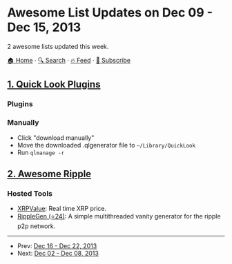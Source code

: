 # Awesome List Updates on Dec 09 - Dec 15, 2013

2 awesome lists updated this week.

[🏠 Home](/README.md) · [🔍 Search](https://test.trackawesomelist.com/search/) · [🔥 Feed](https://test.trackawesomelist.com/week/rss.xml) · [📮 Subscribe](https://trackawesomelist.us17.list-manage.com/subscribe?u=d2f0117aa829c83a63ec63c2f&id=36a103854c)



## [1. Quick Look Plugins](/content/sindresorhus/quick-look-plugins/week/README.md)

### Plugins

### Manually

*   Click "download manually"
*   Move the downloaded .qlgenerator file to `~/Library/QuickLook`
*   Run `qlmanage -r`

## [2. Awesome Ripple](/content/vhpoet/awesome-ripple/week/README.md)

### Hosted Tools

*   [XRPValue](http://xrpvalue.com/): Real time XRP price.
*   [RippleGen (⭐24)](https://github.com/CodeShark/RippleGen): A simple multithreaded vanity generator for the ripple p2p network.

---

- Prev: [Dec 16 - Dec 22, 2013](/content/2013/50/README.md)
- Next: [Dec 02 - Dec 08, 2013](/content/2013/48/README.md)